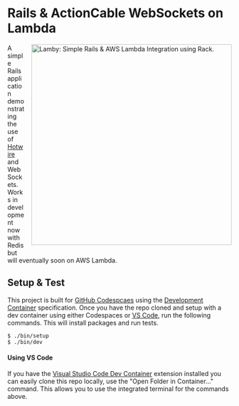 # Rails & ActionCable WebSockets on Lambda

<a href="https://lamby.custominktech.com"><img src="https://raw.githubusercontent.com/customink/lamby/master/images/social2.png" alt="Lamby: Simple Rails & AWS Lambda Integration using Rack." align="right" width="450" style="margin-left:1rem;margin-bottom:1rem;" /></a>

A simple Rails application demonstrating the use of [Hotwire](https://hotwired.dev) and WebSockets. Works in development now with Redis but will eventually soon on AWS Lambda.

## Setup & Test

This project is built for [GitHub Codespcaes](https://github.com/features/codespaces) using the [Development Container](https://containers.dev) specification. Once you have the repo cloned and setup with a dev container using either Codespaces or [VS Code](#using-vs-code), run the following commands. This will install packages and run tests.

```shell
$ ./bin/setup
$ ./bin/dev
```

#### Using VS Code

If you have the [Visual Studio Code Dev Container](https://marketplace.visualstudio.com/items?itemName=ms-vscode-remote.remote-containers) extension installed you can easily clone this repo locally, use the "Open Folder in Container..." command. This allows you to use the integrated terminal for the commands above.


